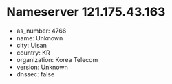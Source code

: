 # Nameserver 121.175.43.163

* as_number: 4766
* name: Unknown
* city: Ulsan
* country: KR
* organization: Korea Telecom
* version: Unknown
* dnssec: false
